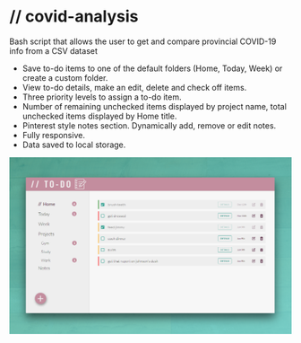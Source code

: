 # // covid-analysis

Bash script that allows the user to get and compare provincial COVID-19 info from a CSV dataset

- Save to-do items to one of the default folders (Home, Today, Week) or create a custom folder.
- View to-do details, make an edit, delete and check off items.
- Three priority levels to assign a to-do item.
- Number of remaining unchecked items displayed by project name, total unchecked items displayed by Home title.
- Pinterest style notes section. Dynamically add, remove or edit notes.
- Fully responsive.
- Data saved to local storage.

![alt text](https://raw.githubusercontent.com/bscottnz/todo/master/todo.png "App Preview")
